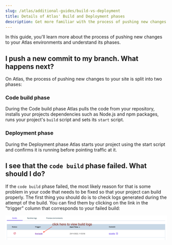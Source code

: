 ```yaml
---
slug: /atlas/additional-guides/build-vs-deployment
title: Details of Atlas' Build and Deployment phases 
description: Get more familiar with the process of pushing new changes to your Atlas environments and understand its phases.
---
```


In this guide, you'll learn more about the process of pushing new changes to your Atlas environments and understand its phases.

## I push a new commit to my branch. What happens next?
On Atlas, the process of pushing new changes to your site is split into two phases:

### Code build phase
During the Code build phase Atlas pulls the code from your repository, installs your projects dependencies such as Node.js and npm packages, runs your project's `build` script and sets its `start` script.

### Deployment phase
During the Deployment phase Atlas starts your project using the start script and confirms it is running before pointing traffic at it.

## I see that the `code build` phase failed. What should I do?
If the `code build` phase failed, the most likely reason for that is some problem in your code that needs to be fixed so that your project can build properly. The first thing you should do is to check logs generated during the attempt of the build. You can find them by clicking on the link in the "trigger" column that corresponds to your failed build:

![Access build logs](./assets/img/code-build-vs-deployment/failed-build-arrow.png)
